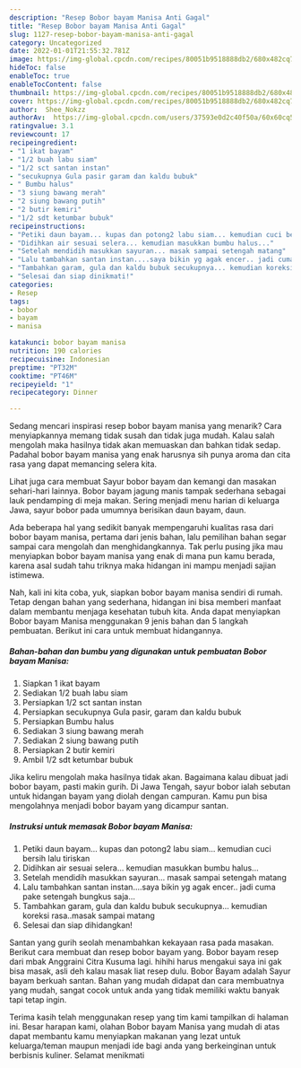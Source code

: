 ```yaml
---
description: "Resep Bobor bayam Manisa Anti Gagal"
title: "Resep Bobor bayam Manisa Anti Gagal"
slug: 1127-resep-bobor-bayam-manisa-anti-gagal
category: Uncategorized
date: 2022-01-01T21:55:32.781Z
image: https://img-global.cpcdn.com/recipes/80051b9518888db2/680x482cq70/bobor-bayam-manisa-foto-resep-utama.jpg
hideToc: false
enableToc: true
enableTocContent: false
thumbnail: https://img-global.cpcdn.com/recipes/80051b9518888db2/680x482cq70/bobor-bayam-manisa-foto-resep-utama.jpg
cover: https://img-global.cpcdn.com/recipes/80051b9518888db2/680x482cq70/bobor-bayam-manisa-foto-resep-utama.jpg
author:  Shee_Nokzz
authorAv:  https://img-global.cpcdn.com/users/37593e0d2c40f50a/60x60cq50/avatar.jpg
ratingvalue: 3.1
reviewcount: 17
recipeingredient:
- "1 ikat bayam"
- "1/2 buah labu siam"
- "1/2 sct santan instan"
- "secukupnya Gula pasir garam dan kaldu bubuk"
- " Bumbu halus"
- "3 siung bawang merah"
- "2 siung bawang putih"
- "2 butir kemiri"
- "1/2 sdt ketumbar bubuk"
recipeinstructions:
- "Petiki daun bayam... kupas dan potong2 labu siam... kemudian cuci bersih lalu tiriskan"
- "Didihkan air sesuai selera... kemudian masukkan bumbu halus..."
- "Setelah mendidih masukkan sayuran... masak sampai setengah matang"
- "Lalu tambahkan santan instan....saya bikin yg agak encer.. jadi cuma pake setengah bungkus saja..."
- "Tambahkan garam, gula dan kaldu bubuk secukupnya... kemudian koreksi rasa..masak sampai matang"
- "Selesai dan siap dinikmati!"
categories:
- Resep
tags:
- bobor
- bayam
- manisa

katakunci: bobor bayam manisa 
nutrition: 190 calories
recipecuisine: Indonesian
preptime: "PT32M"
cooktime: "PT46M"
recipeyield: "1"
recipecategory: Dinner

---
```



Sedang mencari inspirasi resep bobor bayam manisa yang menarik? Cara menyiapkannya memang tidak susah dan tidak juga mudah. Kalau salah mengolah maka hasilnya tidak akan memuaskan dan bahkan tidak sedap. Padahal bobor bayam manisa yang enak harusnya sih punya aroma dan cita rasa yang dapat memancing selera kita.


Lihat juga cara membuat Sayur bobor bayam dan kemangi dan masakan sehari-hari lainnya. Bobor bayam jagung manis tampak sederhana sebagai lauk pendamping di meja makan. Sering menjadi menu harian di keluarga Jawa, sayur bobor pada umumnya berisikan daun bayam, daun.

Ada beberapa hal yang sedikit banyak mempengaruhi kualitas rasa dari bobor bayam manisa, pertama dari jenis bahan, lalu pemilihan bahan segar sampai cara mengolah dan menghidangkannya. Tak perlu pusing jika mau menyiapkan bobor bayam manisa yang enak di mana pun kamu berada, karena asal sudah tahu triknya maka hidangan ini mampu menjadi sajian istimewa.


Nah, kali ini kita coba, yuk, siapkan bobor bayam manisa sendiri di rumah. Tetap dengan bahan yang sederhana, hidangan ini bisa memberi manfaat dalam membantu menjaga kesehatan tubuh kita. Anda dapat menyiapkan Bobor bayam Manisa menggunakan 9 jenis bahan dan 5 langkah pembuatan. Berikut ini cara untuk membuat hidangannya.

<!--inarticleads1-->

##### Bahan-bahan dan bumbu yang digunakan untuk pembuatan Bobor bayam Manisa:

1. Siapkan 1 ikat bayam
1. Sediakan 1/2 buah labu siam
1. Persiapkan 1/2 sct santan instan
1. Persiapkan secukupnya Gula pasir, garam dan kaldu bubuk
1. Persiapkan  Bumbu halus
1. Sediakan 3 siung bawang merah
1. Sediakan 2 siung bawang putih
1. Persiapkan 2 butir kemiri
1. Ambil 1/2 sdt ketumbar bubuk


Jika keliru mengolah maka hasilnya tidak akan. Bagaimana kalau dibuat jadi bobor bayam, pasti makin gurih. Di Jawa Tengah, sayur bobor ialah sebutan untuk hidangan bayam yang diolah dengan campuran. Kamu pun bisa mengolahnya menjadi bobor bayam yang dicampur santan. 

<!--inarticleads2-->

##### Instruksi untuk memasak Bobor bayam Manisa:

1. Petiki daun bayam... kupas dan potong2 labu siam... kemudian cuci bersih lalu tiriskan
1. Didihkan air sesuai selera... kemudian masukkan bumbu halus...
1. Setelah mendidih masukkan sayuran... masak sampai setengah matang
1. Lalu tambahkan santan instan....saya bikin yg agak encer.. jadi cuma pake setengah bungkus saja...
1. Tambahkan garam, gula dan kaldu bubuk secukupnya... kemudian koreksi rasa..masak sampai matang
1. Selesai dan siap dihidangkan!

Santan yang gurih seolah menambahkan kekayaan rasa pada masakan. Berikut cara membuat dan resep bobor bayam yang. Bobor bayam resep dari mbak Anggraini Citra Kusuma lagi. hihihi harus mengakui saya ini gak bisa masak, asli deh kalau masak liat resep dulu. Bobor Bayam adalah Sayur bayam berkuah santan. Bahan yang mudah didapat dan cara membuatnya yang mudah, sangat cocok untuk anda yang tidak memiliki waktu banyak tapi tetap ingin. 

Terima kasih telah menggunakan resep yang tim kami tampilkan di halaman ini. Besar harapan kami, olahan Bobor bayam Manisa yang mudah di atas dapat membantu kamu menyiapkan makanan yang lezat untuk keluarga/teman maupun menjadi ide bagi anda yang berkeinginan untuk berbisnis kuliner. Selamat menikmati
